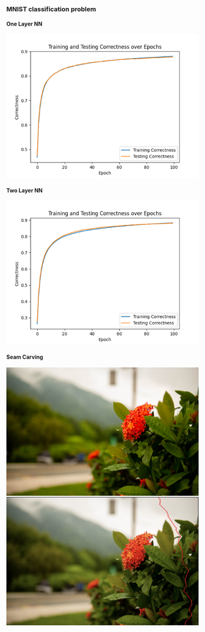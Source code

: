 ### MNIST classification problem

#### One Layer NN

![1](./one_nn_plot.png)

#### Two Layer NN

![1](./two_nn_plot.png)

#### Seam Carving
![1](./roadFlower.jpg)
![1](./roadflower_carving.jpg)
